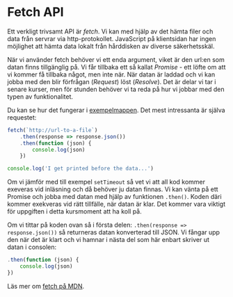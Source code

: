 Fetch API
==================================

Ett verkligt trivsamt API är *fetch*. Vi kan med hjälp av det hämta filer och data från servrar via http-protokollet. JavaScript på klientsidan har ingen möjlighet att hämta data lokalt från hårddisken av diverse säkerhetsskäl.

När vi använder fetch behöver vi ett enda argument, viket är den url:en som datan finns tillgänglig på. Vi får tillbaka ett så kallat *Promise* - ett löfte om att vi kommer få tillbaka något, men inte när. När datan är laddad och vi kan jobba med den blir förfrågan (*Request*) löst (*Resolve*). Det är delar vi tar i senare kurser, men för stunden behöver vi ta reda på hur vi jobbar med den typen av funktionalitet.

Du kan se hur det fungerar i [exempelmappen](../../example/fetch). Det mest intressanta är själva requestet:

```js
fetch(`http://url-to-a-file`)
    .then(response => response.json())
    .then(function (json) {
        console.log(json)
    })

console.log('I get printed before the data...')
```

Om vi jämför med till exempel `setTimeout` så vet vi att all kod kommer exeveras vid inläsning och då behöver ju datan finnas. Vi kan vänta på ett Promise och jobba med datan med hjälp av funktionen `.then()`. Koden däri kommer exekveras vid rätt tillfälle, när datan är klar. Det kommer vara viktigt för uppgiften i detta kursmoment att ha koll på.

Om vi tittar på koden ovan så i första delen: `.then(response => response.json())` så returneras datan konverterad till JSON. Vi fångar upp den när det är klart och vi hamnar i nästa del som här enbart skriver ut datan i consolen:

```js
.then(function (json) {
    console.log(json)
})
```


Läs mer om [fetch på MDN](https://developer.mozilla.org/en-US/docs/Web/API/Fetch_API).
